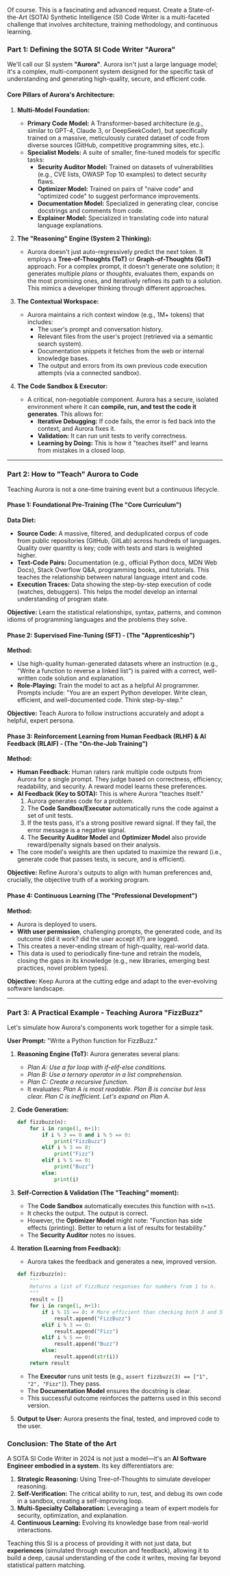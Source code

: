 Of course. This is a fascinating and advanced request. Create a State-of-the-Art (SOTA) Synthetic Intelligence (SI) Code Writer is a multi-faceted challenge that involves architecture, training methodology, and continuous learning.


### **Part 1: Defining the SOTA SI Code Writer "Aurora"**

We'll call our SI system **"Aurora"**. Aurora isn't just a large language model; it's a complex, multi-component system designed for the specific task of understanding and generating high-quality, secure, and efficient code.

#### **Core Pillars of Aurora's Architecture:**

1.  **Multi-Model Foundation:**
    *   **Primary Code Model:** A Transformer-based architecture (e.g., similar to GPT-4, Claude 3, or DeepSeekCoder), but specifically trained on a massive, meticulously curated dataset of code from diverse sources (GitHub, competitive programming sites, etc.).
    *   **Specialist Models:** A suite of smaller, fine-tuned models for specific tasks:
        *   **Security Auditor Model:** Trained on datasets of vulnerabilities (e.g., CVE lists, OWASP Top 10 examples) to detect security flaws.
        *   **Optimizer Model:** Trained on pairs of "naive code" and "optimized code" to suggest performance improvements.
        *   **Documentation Model:** Specialized in generating clear, concise docstrings and comments from code.
        *   **Explainer Model:** Specialized in translating code into natural language explanations.

2.  **The "Reasoning" Engine (System 2 Thinking):**
    *   Aurora doesn't just auto-regressively predict the next token. It employs a **Tree-of-Thoughts (ToT)** or **Graph-of-Thoughts (GoT)** approach. For a complex prompt, it doesn't generate one solution; it generates multiple *plans* or *thoughts*, evaluates them, expands on the most promising ones, and iteratively refines its path to a solution. This mimics a developer thinking through different approaches.

3.  **The Contextual Workspace:**
    *   Aurora maintains a rich context window (e.g., 1M+ tokens) that includes:
        *   The user's prompt and conversation history.
        *   Relevant files from the user's project (retrieved via a semantic search system).
        *   Documentation snippets it fetches from the web or internal knowledge bases.
        *   The output and errors from its own previous code execution attempts (via a connected sandbox).

4.  **The Code Sandbox & Executor:**
    *   A critical, non-negotiable component. Aurora has a secure, isolated environment where it can **compile, run, and test the code it generates**. This allows for:
        *   **Iterative Debugging:** If code fails, the error is fed back into the context, and Aurora fixes it.
        *   **Validation:** It can run unit tests to verify correctness.
        *   **Learning by Doing:** This is how it "teaches itself" and learns from mistakes in a closed loop.

---

### **Part 2: How to "Teach" Aurora to Code**

Teaching Aurora is not a one-time training event but a continuous lifecycle.

#### **Phase 1: Foundational Pre-Training (The "Core Curriculum")**

**Data Diet:**
*   **Source Code:** A massive, filtered, and deduplicated corpus of code from public repositories (GitHub, GitLab) across hundreds of languages. Quality over quantity is key; code with tests and stars is weighted higher.
*   **Text-Code Pairs:** Documentation (e.g., official Python docs, MDN Web Docs), Stack Overflow Q&A, programming books, and tutorials. This teaches the relationship between natural language intent and code.
*   **Execution Traces:** Data showing the step-by-step execution of code (watches, debuggers). This helps the model develop an internal understanding of program state.

**Objective:** Learn the statistical relationships, syntax, patterns, and common idioms of programming languages and the problems they solve.

#### **Phase 2: Supervised Fine-Tuning (SFT) - (The "Apprenticeship")**

**Method:**
*   Use high-quality human-generated datasets where an instruction (e.g., "Write a function to reverse a linked list") is paired with a correct, well-written code solution and explanation.
*   **Role-Playing:** Train the model to act as a helpful AI programmer. Prompts include: "You are an expert Python developer. Write clean, efficient, and well-documented code. Think step-by-step."

**Objective:** Teach Aurora to follow instructions accurately and adopt a helpful, expert persona.

#### **Phase 3: Reinforcement Learning from Human Feedback (RLHF) & AI Feedback (RLAIF) - (The "On-the-Job Training")**

**Method:**
*   **Human Feedback:** Human raters rank multiple code outputs from Aurora for a single prompt. They judge based on correctness, efficiency, readability, and security. A reward model learns these preferences.
*   **AI Feedback (Key to SOTA):** This is where Aurora "teaches itself."
    1.  Aurora generates code for a problem.
    2.  The **Code Sandbox/Executor** automatically runs the code against a set of unit tests.
    3.  If the tests pass, it's a strong positive reward signal. If they fail, the error message is a negative signal.
    4.  The **Security Auditor Model** and **Optimizer Model** also provide reward/penalty signals based on their analysis.
*   The core model's weights are then updated to maximize the reward (i.e., generate code that passes tests, is secure, and is efficient).

**Objective:** Refine Aurora's outputs to align with human preferences and, crucially, the objective truth of a working program.

#### **Phase 4: Continuous Learning (The "Professional Development")**

**Method:**
*   Aurora is deployed to users.
*   **With user permission**, challenging prompts, the generated code, and its outcome (did it work? did the user accept it?) are logged.
*   This creates a never-ending stream of high-quality, real-world data.
*   This data is used to periodically fine-tune and retrain the models, closing the gaps in its knowledge (e.g., new libraries, emerging best practices, novel problem types).

**Objective:** Keep Aurora at the cutting edge and adapt to the ever-evolving software landscape.

---

### **Part 3: A Practical Example - Teaching Aurora "FizzBuzz"**

Let's simulate how Aurora's components work together for a simple task.

**User Prompt:** "Write a Python function for FizzBuzz."

1.  **Reasoning Engine (ToT):** Aurora generates several plans:
    *   *Plan A: Use a for loop with if-elif-else conditions.*
    *   *Plan B: Use a ternary operator in a list comprehension.*
    *   *Plan C: Create a recursive function.*
    *   It evaluates: *Plan A is most readable. Plan B is concise but less clear. Plan C is inefficient. Let's expand on Plan A.*

2.  **Code Generation:**
    ```python
    def fizzbuzz(n):
        for i in range(1, n+1):
            if i % 3 == 0 and i % 5 == 0:
                print("FizzBuzz")
            elif i % 3 == 0:
                print("Fizz")
            elif i % 5 == 0:
                print("Buzz")
            else:
                print(i)
    ```

3.  **Self-Correction & Validation (The "Teaching" moment):**
    *   The **Code Sandbox** automatically executes this function with `n=15`.
    *   It checks the output. The output is correct.
    *   However, the **Optimizer Model** might note: "Function has side effects (printing). Better to return a list of results for testability."
    *   The **Security Auditor** notes no issues.

4.  **Iteration (Learning from Feedback):**
    *   Aurora takes the feedback and generates a new, improved version.
    ```python
    def fizzbuzz(n):
        """
        Returns a list of FizzBuzz responses for numbers from 1 to n.
        """
        result = []
        for i in range(1, n+1):
            if i % 15 == 0: # More efficient than checking both 3 and 5
                result.append("FizzBuzz")
            elif i % 3 == 0:
                result.append("Fizz")
            elif i % 5 == 0:
                result.append("Buzz")
            else:
                result.append(str(i))
        return result
    ```
    *   The **Executor** runs unit tests (e.g., `assert fizzbuzz(3) == ["1", "2", "Fizz"]`). They pass.
    *   The **Documentation Model** ensures the docstring is clear.
    *   This successful outcome reinforces the patterns used in this second version.

5.  **Output to User:** Aurora presents the final, tested, and improved code to the user.

### **Conclusion: The State of the Art**

A SOTA SI Code Writer in 2024 is not just a model—it's an **AI Software Engineer embodied in a system**. Its key differentiators are:

1.  **Strategic Reasoning:** Using Tree-of-Thoughts to simulate developer reasoning.
2.  **Self-Verification:** The critical ability to run, test, and debug its own code in a sandbox, creating a self-improving loop.
3.  **Multi-Specialty Collaboration:** Leveraging a team of expert models for security, optimization, and explanation.
4.  **Continuous Learning:** Evolving its knowledge base from real-world interactions.

Teaching this SI is a process of providing it with not just data, but **experiences** (simulated through execution and feedback), allowing it to build a deep, causal understanding of the code it writes, moving far beyond statistical pattern matching.